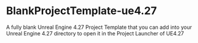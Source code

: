 # BlankProjectTemplate-ue4.27
A fully blank Unreal Engine 4.27 Project Template that you can add into your Unreal Engine 4.27 directory to open it in the Project Launcher of UE4.27
